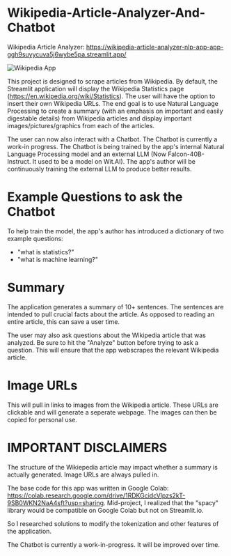 # Wikipedia-Article-Analyzer-And-Chatbot

Wikipedia Article Analyzer: https://wikipedia-article-analyzer-nlp-app-app-ggh9suyycuva5j6wybe5pa.streamlit.app/

![Wikipedia App](https://github.com/user-attachments/assets/cf8bc5ee-b7cc-424d-82cb-f385f37f1ac7)

This project is designed to scrape articles from Wikipedia. By default, the Streamlit application will display the Wikipedia Statistics page (https://en.wikipedia.org/wiki/Statistics). The user will have the option to insert their own Wikipedia URLs. The end goal is to use Natural Language Processing to create a summary (with an emphasis on important and easily digestable details) from Wikipedia articles and display important images/pictures/graphics from each of the articles.

The user can now also interact with a Chatbot. The Chatbot is currently a work-in progress. The Chatbot is being trained by the app's internal Natural Language Processing model and an external LLM (Now Falcon-40B-Instruct. It used to be a model on Wit.AI). The app's author will be continuously training the external LLM to produce better results.

# Example Questions to ask the Chatbot

To help train the model, the app's author has introduced a dictionary of two example questions:
- "what is statistics?"
- "what is machine learning?"

# Summary

The application generates a summary of 10+ sentences. The sentences are intended to pull crucial facts about the article. As opposed to reading an entire article, this can save a user time.

The user may also ask questions about the Wikipedia article that was analyzed. Be sure to hit the "Analyze" button before trying to ask a question. This will ensure that the app webscrapes the relevant Wikipedia article.

# Image URLs

This will pull in links to images from the Wikipedia article. These URLs are clickable and will generate a seperate webpage. The images can then be copied for personal use.

# IMPORTANT DISCLAIMERS

The structure of the Wikiepedia article may impact whether a summary is actually generated. Image URLs are always pulled in.

The base code for this app was written in Google Colab: https://colab.research.google.com/drive/1RDKGcidcVlpzs2kT-9SB0WKN2NaA4sft?usp=sharing. Mid-project, I realized that the "spacy" library would be compatible on Google Colab but not on Streamlit.io.

So I researched solutions to modify the tokenization and other features of the application.

The Chatbot is currently a work-in-progress. It will be improved over time.
